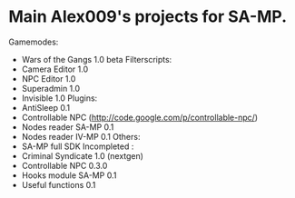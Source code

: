 # Main Alex009's projects for SA-MP. #
Gamemodes:
  * Wars of the Gangs 1.0 beta
Filterscripts:
  * Camera Editor 1.0
  * NPC Editor 1.0
  * Superadmin 1.0
  * Invisible 1.0
Plugins:
  * AntiSleep 0.1
  * Controllable NPC (http://code.google.com/p/controllable-npc/)
  * Nodes reader SA-MP 0.1
  * Nodes reader IV-MP 0.1
Others:
  * SA-MP full SDK
Incompleted :
  * Criminal Syndicate 1.0 (nextgen)
  * Controllable NPC 0.3.0
  * Hooks module SA-MP 0.1
  * Useful functions 0.1